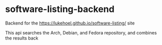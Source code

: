 # software-listing-backend
Backend for the https://lukehoel.github.io/software-listing/ site

This api searches the Arch, Debian, and Fedora repository, and combines the results back
